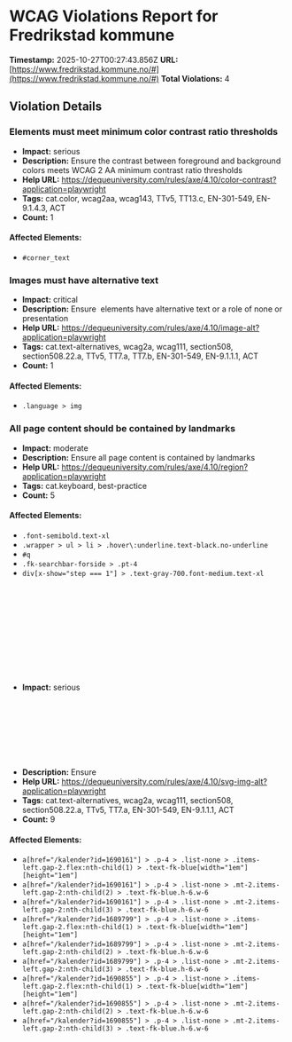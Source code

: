 # WCAG Violations Report for Fredrikstad kommune

**Timestamp:** 2025-10-27T00:27:43.856Z
**URL:** [https://www.fredrikstad.kommune.no/#](https://www.fredrikstad.kommune.no/#)
**Total Violations:** 4

## Violation Details

### Elements must meet minimum color contrast ratio thresholds

- **Impact:** serious
- **Description:** Ensure the contrast between foreground and background colors meets WCAG 2 AA minimum contrast ratio thresholds
- **Help URL:** https://dequeuniversity.com/rules/axe/4.10/color-contrast?application=playwright
- **Tags:** cat.color, wcag2aa, wcag143, TTv5, TT13.c, EN-301-549, EN-9.1.4.3, ACT
- **Count:** 1

#### Affected Elements:

- `#corner_text`

### Images must have alternative text

- **Impact:** critical
- **Description:** Ensure <img> elements have alternative text or a role of none or presentation
- **Help URL:** https://dequeuniversity.com/rules/axe/4.10/image-alt?application=playwright
- **Tags:** cat.text-alternatives, wcag2a, wcag111, section508, section508.22.a, TTv5, TT7.a, TT7.b, EN-301-549, EN-9.1.1.1, ACT
- **Count:** 1

#### Affected Elements:

- `.language > img`

### All page content should be contained by landmarks

- **Impact:** moderate
- **Description:** Ensure all page content is contained by landmarks
- **Help URL:** https://dequeuniversity.com/rules/axe/4.10/region?application=playwright
- **Tags:** cat.keyboard, best-practice
- **Count:** 5

#### Affected Elements:

- `.font-semibold.text-xl`
- `.wrapper > ul > li > .hover\:underline.text-black.no-underline`
- `#q`
- `.fk-searchbar-forside > .pt-4`
- `div[x-show="step === 1"] > .text-gray-700.font-medium.text-xl`

### <svg> elements with an img role must have an alternative text

- **Impact:** serious
- **Description:** Ensure <svg> elements with an img, graphics-document or graphics-symbol role have an accessible text
- **Help URL:** https://dequeuniversity.com/rules/axe/4.10/svg-img-alt?application=playwright
- **Tags:** cat.text-alternatives, wcag2a, wcag111, section508, section508.22.a, TTv5, TT7.a, EN-301-549, EN-9.1.1.1, ACT
- **Count:** 9

#### Affected Elements:

- `a[href="/kalender?id=1690161"] > .p-4 > .list-none > .items-left.gap-2.flex:nth-child(1) > .text-fk-blue[width="1em"][height="1em"]`
- `a[href="/kalender?id=1690161"] > .p-4 > .list-none > .mt-2.items-left.gap-2:nth-child(2) > .text-fk-blue.h-6.w-6`
- `a[href="/kalender?id=1690161"] > .p-4 > .list-none > .mt-2.items-left.gap-2:nth-child(3) > .text-fk-blue.h-6.w-6`
- `a[href="/kalender?id=1689799"] > .p-4 > .list-none > .items-left.gap-2.flex:nth-child(1) > .text-fk-blue[width="1em"][height="1em"]`
- `a[href="/kalender?id=1689799"] > .p-4 > .list-none > .mt-2.items-left.gap-2:nth-child(2) > .text-fk-blue.h-6.w-6`
- `a[href="/kalender?id=1689799"] > .p-4 > .list-none > .mt-2.items-left.gap-2:nth-child(3) > .text-fk-blue.h-6.w-6`
- `a[href="/kalender?id=1690855"] > .p-4 > .list-none > .items-left.gap-2.flex:nth-child(1) > .text-fk-blue[width="1em"][height="1em"]`
- `a[href="/kalender?id=1690855"] > .p-4 > .list-none > .mt-2.items-left.gap-2:nth-child(2) > .text-fk-blue.h-6.w-6`
- `a[href="/kalender?id=1690855"] > .p-4 > .list-none > .mt-2.items-left.gap-2:nth-child(3) > .text-fk-blue.h-6.w-6`

